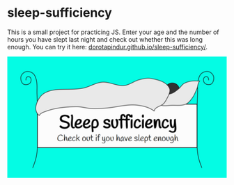 # sleep-sufficiency
This is a small project for practicing JS. 
Enter your age and the number of hours you have slept last night and check out whether this was long enough.
You can try it here: [dorotapindur.github.io/sleep-sufficiency/](https://dorotapindur.github.io/sleep-sufficiency/).

![logo](sleep-og.jpg)